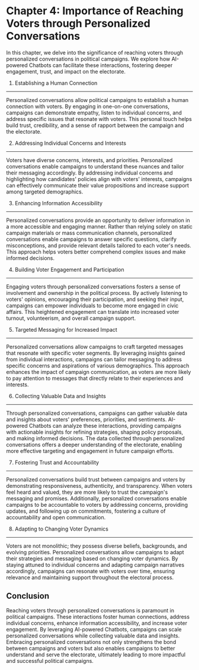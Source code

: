 Chapter 4: Importance of Reaching Voters through Personalized Conversations
===========================================================================

In this chapter, we delve into the significance of reaching voters through personalized conversations in political campaigns. We explore how AI-powered Chatbots can facilitate these interactions, fostering deeper engagement, trust, and impact on the electorate.

1. Establishing a Human Connection
----------------------------------

Personalized conversations allow political campaigns to establish a human connection with voters. By engaging in one-on-one conversations, campaigns can demonstrate empathy, listen to individual concerns, and address specific issues that resonate with voters. This personal touch helps build trust, credibility, and a sense of rapport between the campaign and the electorate.

2. Addressing Individual Concerns and Interests
-----------------------------------------------

Voters have diverse concerns, interests, and priorities. Personalized conversations enable campaigns to understand these nuances and tailor their messaging accordingly. By addressing individual concerns and highlighting how candidates' policies align with voters' interests, campaigns can effectively communicate their value propositions and increase support among targeted demographics.

3. Enhancing Information Accessibility
--------------------------------------

Personalized conversations provide an opportunity to deliver information in a more accessible and engaging manner. Rather than relying solely on static campaign materials or mass communication channels, personalized conversations enable campaigns to answer specific questions, clarify misconceptions, and provide relevant details tailored to each voter's needs. This approach helps voters better comprehend complex issues and make informed decisions.

4. Building Voter Engagement and Participation
----------------------------------------------

Engaging voters through personalized conversations fosters a sense of involvement and ownership in the political process. By actively listening to voters' opinions, encouraging their participation, and seeking their input, campaigns can empower individuals to become more engaged in civic affairs. This heightened engagement can translate into increased voter turnout, volunteerism, and overall campaign support.

5. Targeted Messaging for Increased Impact
------------------------------------------

Personalized conversations allow campaigns to craft targeted messages that resonate with specific voter segments. By leveraging insights gained from individual interactions, campaigns can tailor messaging to address specific concerns and aspirations of various demographics. This approach enhances the impact of campaign communication, as voters are more likely to pay attention to messages that directly relate to their experiences and interests.

6. Collecting Valuable Data and Insights
----------------------------------------

Through personalized conversations, campaigns can gather valuable data and insights about voters' preferences, priorities, and sentiments. AI-powered Chatbots can analyze these interactions, providing campaigns with actionable insights for refining strategies, shaping policy proposals, and making informed decisions. The data collected through personalized conversations offers a deeper understanding of the electorate, enabling more effective targeting and engagement in future campaign efforts.

7. Fostering Trust and Accountability
-------------------------------------

Personalized conversations build trust between campaigns and voters by demonstrating responsiveness, authenticity, and transparency. When voters feel heard and valued, they are more likely to trust the campaign's messaging and promises. Additionally, personalized conversations enable campaigns to be accountable to voters by addressing concerns, providing updates, and following up on commitments, fostering a culture of accountability and open communication.

8. Adapting to Changing Voter Dynamics
--------------------------------------

Voters are not monolithic; they possess diverse beliefs, backgrounds, and evolving priorities. Personalized conversations allow campaigns to adapt their strategies and messaging based on changing voter dynamics. By staying attuned to individual concerns and adapting campaign narratives accordingly, campaigns can resonate with voters over time, ensuring relevance and maintaining support throughout the electoral process.

Conclusion
----------

Reaching voters through personalized conversations is paramount in political campaigns. These interactions foster human connections, address individual concerns, enhance information accessibility, and increase voter engagement. By leveraging AI-powered Chatbots, campaigns can scale personalized conversations while collecting valuable data and insights. Embracing personalized conversations not only strengthens the bond between campaigns and voters but also enables campaigns to better understand and serve the electorate, ultimately leading to more impactful and successful political campaigns.
